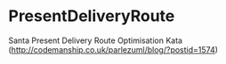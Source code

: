 # PresentDeliveryRoute

Santa Present Delivery Route Optimisation Kata (http://codemanship.co.uk/parlezuml/blog/?postid=1574)
